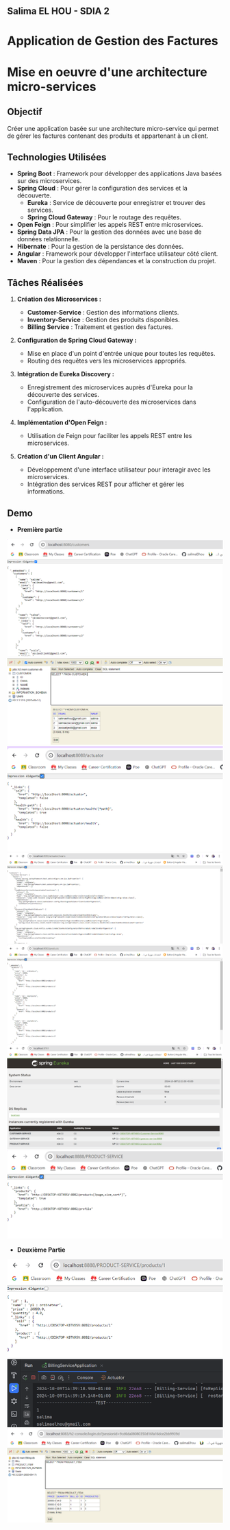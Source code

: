 ## Salima EL HOU - SDIA 2
# Application de Gestion des Factures
# Mise en oeuvre d'une architecture micro-services

## Objectif
Créer une application basée sur une architecture micro-service qui permet de gérer les factures contenant des produits et appartenant à un client.

## Technologies Utilisées
- **Spring Boot** : Framework pour développer des applications Java basées sur des microservices.
- **Spring Cloud** : Pour gérer la configuration des services et la découverte.
    - **Eureka** : Service de découverte pour enregistrer et trouver des services.
    - **Spring Cloud Gateway** : Pour le routage des requêtes.
- **Open Feign** : Pour simplifier les appels REST entre microservices.
- **Spring Data JPA** : Pour la gestion des données avec une base de données relationnelle.
- **Hibernate** : Pour la gestion de la persistance des données.
- **Angular** : Framework pour développer l'interface utilisateur côté client.
- **Maven** : Pour la gestion des dépendances et la construction du projet.

## Tâches Réalisées
1. **Création des Microservices :**
    - **Customer-Service** : Gestion des informations clients.
    - **Inventory-Service** : Gestion des produits disponibles.
    - **Billing Service** : Traitement et gestion des factures.

2. **Configuration de Spring Cloud Gateway :**
    - Mise en place d'un point d'entrée unique pour toutes les requêtes.
    - Routing des requêtes vers les microservices appropriés.

3. **Intégration de Eureka Discovery :**
    - Enregistrement des microservices auprès d'Eureka pour la découverte des services.
    - Configuration de l'auto-découverte des microservices dans l'application.

4. **Implémentation d'Open Feign :**
    - Utilisation de Feign pour faciliter les appels REST entre les microservices.

5. **Création d'un Client Angular :**
    - Développement d'une interface utilisateur pour interagir avec les microservices.
    - Intégration des services REST pour afficher et gérer les informations.

    
## Demo

- **Première partie**
<img src="captures/C1.png">
<img src="captures/C2.png">
<img src="captures/C3.png">
<img src="captures/C4.png">
<img src="captures/C5.png">
<img src="captures/C6.png">
<img src="captures/C7.png">

- **Deuxième Partie**
<img src="captures/P1.png">
<img src="captures/P2.png">
<img src="captures/P3.png">

